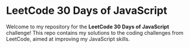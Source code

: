# LeetCode 30 Days of JavaScript

Welcome to my repository for the **LeetCode 30 Days of JavaScript** challenge! This repo contains my solutions to the coding challenges from LeetCode, aimed at improving my JavaScript skills.
